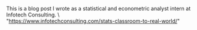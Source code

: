 
This is a blog post I wrote as a statistical and econometric analyst intern at Infotech Consulting.
\\
\
"https://www.infotechconsulting.com/stats-classroom-to-real-world/"
